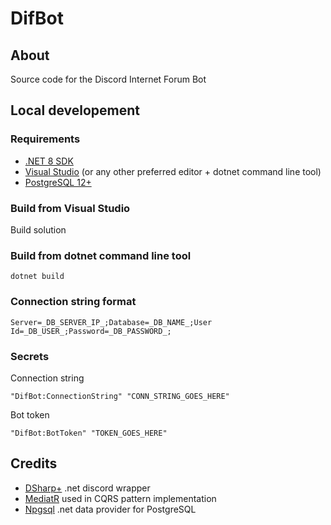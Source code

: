 ﻿# DifBot

## About
Source code for the Discord Internet Forum Bot

## Local developement

### Requirements

* [.NET 8 SDK](https://dotnet.microsoft.com/download/visual-studio-sdks)
* [Visual Studio](https://visualstudio.microsoft.com/) (or any other preferred editor + dotnet command line tool)
* [PostgreSQL 12+](https://www.postgresql.org/)

### Build from Visual Studio

Build solution

### Build from dotnet command line tool

`dotnet build`

### Connection string format
`Server=_DB_SERVER_IP_;Database=_DB_NAME_;User Id=_DB_USER_;Password=_DB_PASSWORD_;`

### Secrets
Connection string 

`"DifBot:ConnectionString" "CONN_STRING_GOES_HERE"​`

Bot token

`"DifBot:BotToken" "TOKEN_GOES_HERE"​`

## Credits

* [DSharp+](https://github.com/DSharpPlus/DSharpPlus) .net discord wrapper
* [MediatR](https://github.com/jbogard/MediatR) used in CQRS pattern implementation
* [Npgsql](https://github.com/npgsql/npgsql) .net data provider for PostgreSQL
